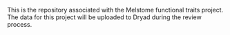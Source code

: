 This is the repository associated with the Melstome functional traits project. The data for this project will be uploaded to Dryad during the review process.
